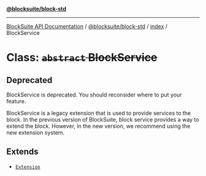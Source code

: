 [**@blocksuite/block-std**](../../../../@blocksuite/block-std/README.md)

***

[BlockSuite API Documentation](../../../../README.md) / [@blocksuite/block-std](../../README.md) / [index](../README.md) / BlockService

# Class: ~~`abstract` BlockService~~

## Deprecated

BlockService is deprecated. You should reconsider where to put your feature.

BlockService is a legacy extension that is used to provide services to the block.
In the previous version of BlockSuite, block service provides a way to extend the block.
However, in the new version, we recommend using the new extension system.

## Extends

- [`Extension`](../../../store/classes/Extension.md)
